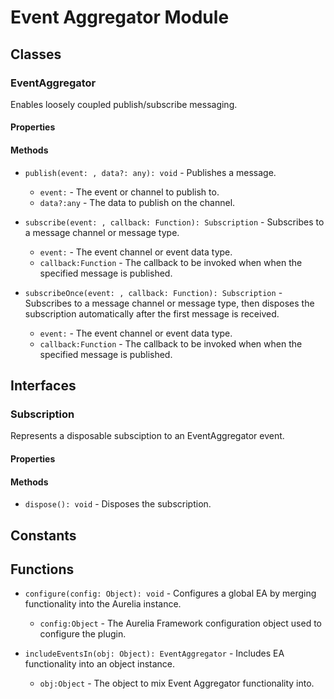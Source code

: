 # Event Aggregator Module

## Classes


### EventAggregator

Enables loosely coupled publish/subscribe messaging.

#### Properties


#### Methods


* `publish(event: , data?: any): void` - Publishes a message.
  * `event:` - The event or channel to publish to.
  * `data?:any` - The data to publish on the channel.



* `subscribe(event: , callback: Function): Subscription` - Subscribes to a message channel or message type.
  * `event:` - The event channel or event data type.
  * `callback:Function` - The callback to be invoked when when the specified message is published.



* `subscribeOnce(event: , callback: Function): Subscription` - Subscribes to a message channel or message type, then disposes the subscription automatically after the first message is received.
  * `event:` - The event channel or event data type.
  * `callback:Function` - The callback to be invoked when when the specified message is published.




## Interfaces


### Subscription

Represents a disposable subsciption to an EventAggregator event.

#### Properties


#### Methods


* `dispose(): void` - Disposes the subscription.



## Constants


## Functions


* `configure(config: Object): void` - Configures a global EA by merging functionality into the Aurelia instance.
  * `config:Object` - The Aurelia Framework configuration object used to configure the plugin.



* `includeEventsIn(obj: Object): EventAggregator` - Includes EA functionality into an object instance.
  * `obj:Object` - The object to mix Event Aggregator functionality into.


